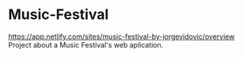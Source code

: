 # Music-Festival
https://app.netlify.com/sites/music-festival-by-jorgevidovic/overview
Project about a Music Festival's web aplication.
